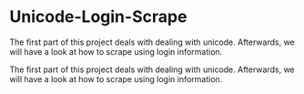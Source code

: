 # Unicode-Login-Scrape
The first part of this project deals with dealing with unicode. Afterwards, we will have a look at how to scrape using login information.

The first part of this project deals with dealing with unicode. Afterwards, we will have a look at how to scrape using login information.
